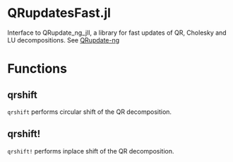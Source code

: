 # QRupdatesFast.jl
Interface to QRupdate_ng_jll, a library for fast updates of QR, Cholesky and LU decompositions.
See [QRupdate-ng](https://github.com/mpimd-csc/qrupdate-ng)

# Functions

## qrshift

`qrshift` performs circular shift of the QR decomposition.

## qrshift!
`qrshift!` performs inplace shift of the QR decomposition.

